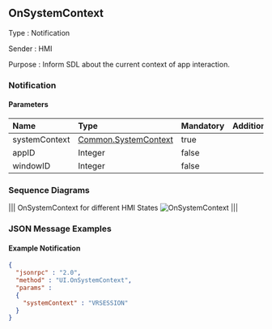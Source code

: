 ## OnSystemContext

Type
: Notification

Sender
: HMI

Purpose
: Inform SDL about the current context of app interaction.

### Notification

#### Parameters

|Name|Type|Mandatory|Additional|
|:---|:---|:--------|:---------|
|systemContext|[Common.SystemContext](../../common/enums/#systemcontext)|true||
|appID|Integer|false||
|windowID|Integer|false||

### Sequence Diagrams
|||
OnSystemContext for different HMI States
![OnSystemContext](./assets/OnSystemContext.png)
|||

### JSON Message Examples

#### Example Notification
```json
{
  "jsonrpc" : "2.0",
  "method" : "UI.OnSystemContext",
  "params" :
  {
    "systemContext" : "VRSESSION"
  }
}
```
